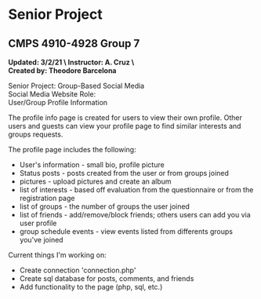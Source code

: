 # Senior Project
## **CMPS 4910-4928 Group 7**

**Updated: 3/2/21 \ 
Instructor: A. Cruz \   
Created by: Theodore Barcelona** 

Senior Project: Group-Based Social Media \
Social Media Website Role: \
User/Group Profile Information

The profile info page is created for users to view their own profile. Other users and guests can view your profile page
to find similar interests and groups requests.
 
The profile page includes the following:

* User's information - small bio, profile picture
* Status posts - posts created from the user or from groups joined
* pictures - upload pictures and create an album
* list of interests - based off evaluation from the questionnaire or from the registration page
* list of groups - the number of groups the user joined
* list of friends - add/remove/block friends; others users can add you via user profile 
* group schedule events - view events listed from differents groups you've joined

Current things I'm working on:

* Create connection 'connection.php'
* Create sql database for posts, comments, and friends
* Add functionality to the page (php, sql, etc.)
